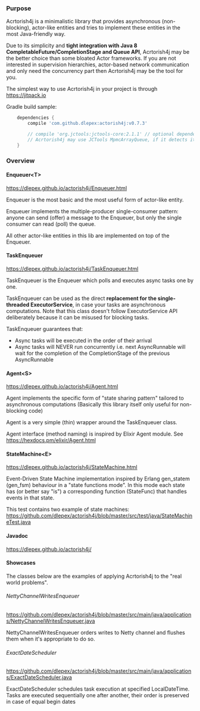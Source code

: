### Purpose

Acrtorish4j is a minimalistic library that provides asynchronous (non-blocking), actor-like entities and 
tries to implement these entities in the most Java-friendly way.
 
Due to its simplicity and **tight integration with Java 8 CompletableFuture/CompletionStage and Queue API**, 
Acrtorish4j may be the better choice than some bloated Actor frameworks. If you are not interested in supervision hierarchies, 
actor-based network communication and only need the concurrency part then Acrtorish4j may be the tool for you.

The simplest way to use Acrtorish4j in your project is through https://jitpack.io

Gradle build sample: 
```groovy
	dependencies {
		compile 'com.github.dlepex:actorish4j:v0.7.3'

		// compile 'org.jctools:jctools-core:2.1.1' // optional dependency, 
		// Acrtorish4j may use JCTools MpmcArrayQueue, if it detects its presence
	}
```
### Overview


#### Enqueuer&lt;T&gt; 
https://dlepex.github.io/actorish4j/Enqueuer.html

Enqueuer is the most basic and the most useful form of actor-like entity. 

Enqueuer implements the multiple-producer single-consumer pattern: anyone can send (offer) a message to the Enqueuer, but only
the single consumer can read (poll) the queue.

All other actor-like entities in this lib are implemented on top of the Enqueuer. 

#### TaskEnqueuer 
https://dlepex.github.io/actorish4j/TaskEnqueuer.html

TaskEnqueuer is the Enqueuer which polls and executes async tasks one by one.

TaskEnqueuer can be used as the direct **replacement for the single-threaded ExecutorService**, in case your tasks are asynchronous computations.
Note that this class doesn't follow ExecutorService API deliberately because it can be misused for blocking tasks.


TaskEnqueuer guarantees that:
 - Async tasks will be executed in the order of their arrival
 - Async tasks will NEVER run concurrently i.e. next AsyncRunnable will wait for the completion of the CompletionStage of the previous AsyncRunnable



#### Agent&lt;S&gt; 
https://dlepex.github.io/actorish4j/Agent.html

Agent implements the specific form of "state sharing pattern" tailored to asynchronous computations 
(Basically this library itself only useful for non-blocking code)

Agent is a very simple (thin) wrapper around the TaskEnqueuer class.

Agent interface (method naming) is inspired by Elixir Agent module. 
See https://hexdocs.pm/elixir/Agent.html

#### StateMachine&lt;E&gt; 

https://dlepex.github.io/actorish4j/StateMachine.html

Event-Driven State Machine implementation inspired by Erlang gen_statem (gen_fsm) behaviour in a "state functions mode". 
In this mode each state has (or better say "is") a corresponding function (StateFunc) that handles events in that state.

This test contains two example of state machines:
https://github.com/dlepex/actorish4j/blob/master/src/test/java/StateMachineTest.java 


#### Javadoc

https://dlepex.github.io/actorish4j/

#### Showcases

The classes below are the examples of applying Acrtorish4j to the "real world problems". 

###### NettyChannelWritesEnqueuer

https://github.com/dlepex/actorish4j/blob/master/src/main/java/applications/NettyChannelWritesEnqueuer.java

NettyChannelWritesEnqueuer orders writes to Netty channel and flushes them when it's appropriate to do so.

###### ExactDateScheduler

https://github.com/dlepex/actorish4j/blob/master/src/main/java/applications/ExactDateScheduler.java

ExactDateScheduler schedules task execution at specified LocalDateTime.
Tasks are executed sequentially one after another, their order is preserved in case of equal begin dates


